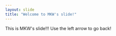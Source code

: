 ```yaml
---
layout: slide
title: "Welcome to MKW's slide!"
---
```

This is MKW's slide!!!
Use the left arrow to go back!
